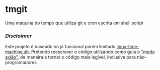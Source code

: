 # tmgit
Uma máquina do tempo que utiliza git e cron escrita em shell script

### *Disclaimer*
Este projeto é baseado no já funcional porém limitado [linux-time-machine.sh](https://github.com/elisboa/linux-time-machine.sh). Pretendo reescrever o código utilizando como guia o ["modo avião"](https://github.com/elisboa/modo-aviao), de maneira a tornar o código mais legível, inclusive para não-programadores

